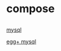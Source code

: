 # compose

## 

[mysql](compose%203af88c00f22744d1ab4fdeb7b8291855/mysql%205690d5ecc1d54c2e9d9d1a58011b40f7.md)

[egg+ mysql](compose%203af88c00f22744d1ab4fdeb7b8291855/egg+%20mysql%20cddf83ed84e04f88a65c9bf016fe33a1.md)
